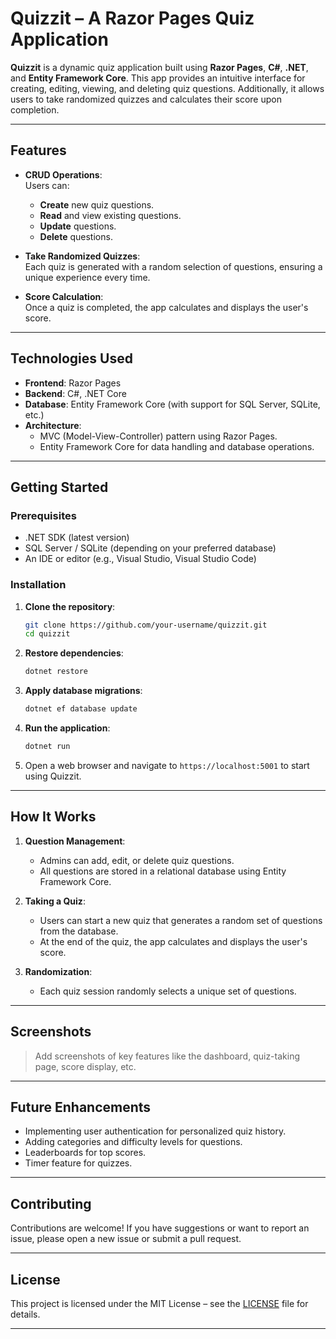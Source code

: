 # Quizzit – A Razor Pages Quiz Application

 **Quizzit** is a dynamic quiz application built using **Razor Pages**, **C#**, **.NET**, and **Entity Framework Core**. This app provides an intuitive interface for creating, editing, viewing, and deleting quiz questions. Additionally, it allows users to take randomized quizzes and calculates their score upon completion.

---

## Features

- **CRUD Operations**:  
  Users can:
  - **Create** new quiz questions.
  - **Read** and view existing questions.
  - **Update** questions.
  - **Delete** questions.

- **Take Randomized Quizzes**:  
  Each quiz is generated with a random selection of questions, ensuring a unique experience every time.

- **Score Calculation**:  
  Once a quiz is completed, the app calculates and displays the user's score.

---

## Technologies Used

- **Frontend**: Razor Pages  
- **Backend**: C#, .NET Core  
- **Database**: Entity Framework Core (with support for SQL Server, SQLite, etc.)  
- **Architecture**:  
  - MVC (Model-View-Controller) pattern using Razor Pages.  
  - Entity Framework Core for data handling and database operations.

---

## Getting Started

### Prerequisites

- .NET SDK (latest version)  
- SQL Server / SQLite (depending on your preferred database)  
- An IDE or editor (e.g., Visual Studio, Visual Studio Code)

### Installation

1. **Clone the repository**:  
   ```bash
   git clone https://github.com/your-username/quizzit.git
   cd quizzit
   ```

2. **Restore dependencies**:  
   ```bash
   dotnet restore
   ```

3. **Apply database migrations**:  
   ```bash
   dotnet ef database update
   ```

4. **Run the application**:  
   ```bash
   dotnet run
   ```

5. Open a web browser and navigate to `https://localhost:5001` to start using Quizzit.

---

## How It Works

1. **Question Management**:  
   - Admins can add, edit, or delete quiz questions.  
   - All questions are stored in a relational database using Entity Framework Core.

2. **Taking a Quiz**:  
   - Users can start a new quiz that generates a random set of questions from the database.  
   - At the end of the quiz, the app calculates and displays the user's score.

3. **Randomization**:  
   - Each quiz session randomly selects a unique set of questions.

---

## Screenshots

> Add screenshots of key features like the dashboard, quiz-taking page, score display, etc.

---

## Future Enhancements

- Implementing user authentication for personalized quiz history.  
- Adding categories and difficulty levels for questions.  
- Leaderboards for top scores.  
- Timer feature for quizzes.

---

## Contributing

Contributions are welcome! If you have suggestions or want to report an issue, please open a new issue or submit a pull request.

---

## License

This project is licensed under the MIT License – see the [LICENSE](LICENSE) file for details.

---
